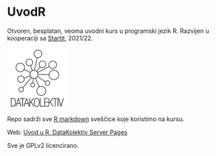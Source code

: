 # UvodR
Otvoren, besplatan, veoma uvodni kurs u programski jezik R. 
Razvijen u kooperaciji sa [Startit](https://startit.rs/), 2021/22.

![](DK_Logo_White_150.png)

Repo sadrži sve [R markdown](https://rmarkdown.rstudio.com/) sveščice koje koristimo na kursu. 

Web: [Uvod u R, DataKolektiv Server Pages](http://datakolektiv.org/app_direct/uvodr/)

Sve je GPLv2 licencirano.
